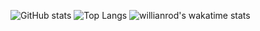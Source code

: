 ![GitHub stats](https://github-readme-stats.vercel.app/api?username=Oblong9&show_icons=true&theme=gradient)
![Top Langs](https://github-readme-stats.vercel.app/api/top-langs/?username=Oblong9)
![willianrod's wakatime stats](https://github-readme-stats.vercel.app/api/wakatime?username=Oblong9)
